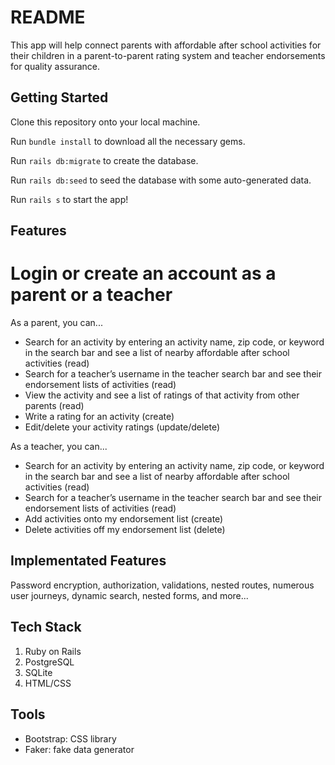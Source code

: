 # README

This app will help connect parents with affordable after school activities for their children in a parent-to-parent rating system and teacher endorsements for quality assurance.

## Getting Started

Clone this repository onto your local machine.

Run `bundle install` to download all the necessary gems.

Run `rails db:migrate` to create the database.

Run `rails db:seed` to seed the database with some auto-generated data.

Run `rails s` to start the app!

## Features

# Login or create an account as a parent or a teacher

As a parent, you can... 

*   Search for an activity by entering an activity name, zip code, or keyword in the search bar and see a list of nearby affordable after school activities (read)
*   Search for a teacher’s username in the teacher search bar and see their endorsement lists of activities (read)
*   View the activity and see a list of ratings of that activity from other parents (read)
*   Write a rating for an activity (create)
*   Edit/delete your activity ratings (update/delete)

As a teacher, you can...

*   Search for an activity by entering an activity name, zip code, or keyword in the search bar and see a list of nearby affordable after school activities (read)
*   Search for a teacher’s username in the teacher search bar and see their endorsement lists of activities (read)
*   Add activities onto my endorsement list (create)
*   Delete activities off my endorsement list (delete)

## Implementated Features

Password encryption, authorization, validations, nested routes, numerous user journeys, dynamic search, nested forms, and more...

## Tech Stack

1.  Ruby on Rails
2.  PostgreSQL
3.  SQLite
4.  HTML/CSS

## Tools

*   Bootstrap: CSS library
*   Faker: fake data generator

